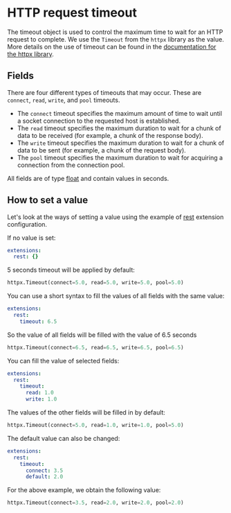 # HTTP request timeout

The timeout object is used to control the maximum time to wait for an HTTP request to complete.
We use the `Timeout` from the `httpx` library as the value.
More details on the use of timeout can be found in the [documentation for the httpx library](https://www.python-httpx.org/advanced/#timeout-configuration).


## Fields

There are four different types of timeouts that may occur. These are `connect`, `read`, `write`, and `pool` timeouts.

* The `connect` timeout specifies the maximum amount of time to wait until a socket connection to the requested host is established.
* The `read` timeout specifies the maximum duration to wait for a chunk of data to be received (for example, a chunk of the response body).
* The `write` timeout specifies the maximum duration to wait for a chunk of data to be sent (for example, a chunk of the request body).
* The `pool` timeout specifies the maximum duration to wait for acquiring a connection from the connection pool.

All fields are of type [float](/design-reference/numbers.md) and contain values in seconds.

## How to set a value

Let's look at the ways of setting a value using the example of [rest](/extensions/rest.md) extension configuration.

If no value is set:
```yaml
extensions:
  rest: {}
```
5 seconds timeout will be applied by default:
```python
httpx.Timeout(connect=5.0, read=5.0, write=5.0, pool=5.0)
```

You can use a short syntax to fill the values of all fields with the same value:
```yaml
extensions:
  rest:
    timeout: 6.5
```
So the value of all fields will be filled with the value of 6.5 seconds
```python
httpx.Timeout(connect=6.5, read=6.5, write=6.5, pool=6.5)
```

You can fill the value of selected fields:
```yaml
extensions:
  rest:
    timeout:
      read: 1.0
      write: 1.0
```
The values of the other fields will be filled in by default:
```python
httpx.Timeout(connect=5.0, read=1.0, write=1.0, pool=5.0)
```

The default value can also be changed:
```yaml
extensions:
  rest:
    timeout:
      connect: 3.5
      default: 2.0
```
For the above example, we obtain the following value:
```python
httpx.Timeout(connect=3.5, read=2.0, write=2.0, pool=2.0)
```
